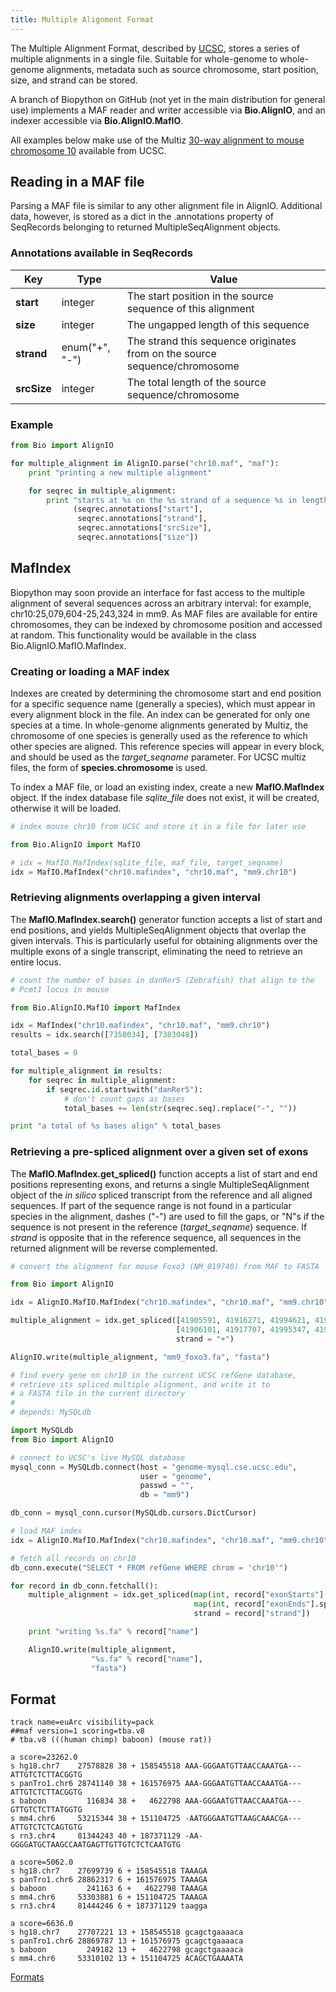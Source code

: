 ```yaml
---
title: Multiple Alignment Format
---
```


The Multiple Alignment Format, described by
[UCSC](http://genome.ucsc.edu/FAQ/FAQformat.html#format5), stores a
series of multiple alignments in a single file. Suitable for
whole-genome to whole-genome alignments, metadata such as source
chromosome, start position, size, and strand can be stored.

A branch of Biopython on GitHub (not yet in the main distribution for
general use) implements a MAF reader and writer accessible via
**Bio.AlignIO**, and an indexer accessible via **Bio.AlignIO.MafIO**.

All examples below make use of the Multiz [30-way alignment to mouse
chromosome
10](http://hgdownload.cse.ucsc.edu/goldenPath/currentGenomes/Mus_musculus/multiz30way/maf/chr10.maf.gz)
available from UCSC.

Reading in a MAF file
---------------------

Parsing a MAF file is similar to any other alignment file in AlignIO.
Additional data, however, is stored as a dict in the .annotations
property of SeqRecords belonging to returned MultipleSeqAlignment
objects.

### Annotations available in SeqRecords

| Key         | Type           | Value                                                                      |
|-------------|----------------|----------------------------------------------------------------------------|
| **start**   | integer        | The start position in the source sequence of this alignment                |
| **size**    | integer        | The ungapped length of this sequence                                       |
| **strand**  | enum("+", "-") | The strand this sequence originates from on the source sequence/chromosome |
| **srcSize** | integer        | The total length of the source sequence/chromosome                         |

### Example

``` Python
from Bio import AlignIO

for multiple_alignment in AlignIO.parse("chr10.maf", "maf"):
    print "printing a new multiple alignment"

    for seqrec in multiple_alignment:
        print "starts at %s on the %s strand of a sequence %s in length, and runs for %s bp" % \
              (seqrec.annotations["start"],
               seqrec.annotations["strand"],
               seqrec.annotations["srcSize"],
               seqrec.annotations["size"])
```

MafIndex
--------

Biopython may soon provide an interface for fast access to the multiple
alignment of several sequences across an arbitrary interval: for
example, chr10:25,079,604-25,243,324 in mm9. As MAF files are available
for entire chromosomes, they can be indexed by chromosome position and
accessed at random. This functionality would be available in the class
Bio.AlignIO.MafIO.MafIndex.

### Creating or loading a MAF index

Indexes are created by determining the chromosome start and end position
for a specific sequence name (generally a species), which must appear in
every alignment block in the file. An index can be generated for only
one species at a time. In whole-genome alignments generated by Multiz,
the chromosome of one species is generally used as the reference to
which other species are aligned. This reference species will appear in
every block, and should be used as the *target\_seqname* parameter. For
UCSC multiz files, the form of **species.chromosome** is used.

To index a MAF file, or load an existing index, create a new
**MafIO.MafIndex** object. If the index database file *sqlite\_file*
does not exist, it will be created, otherwise it will be loaded.

``` Python
# index mouse chr10 from UCSC and store it in a file for later use

from Bio.AlignIO import MafIO

# idx = MafIO.MafIndex(sqlite_file, maf_file, target_seqname)
idx = MafIO.MafIndex("chr10.mafindex", "chr10.maf", "mm9.chr10")
```

### Retrieving alignments overlapping a given interval

The **MafIO.MafIndex.search()** generator function accepts a list of
start and end positions, and yields MultipleSeqAlignment objects that
overlap the given intervals. This is particularly useful for obtaining
alignments over the multiple exons of a single transcript, eliminating
the need to retrieve an entire locus.

``` Python
# count the number of bases in danRer5 (Zebrafish) that align to the
# Pcmt1 locus in mouse

from Bio.AlignIO.MafIO import MafIndex

idx = MafIndex("chr10.mafindex", "chr10.maf", "mm9.chr10")
results = idx.search([7350034], [7383048])

total_bases = 0

for multiple_alignment in results:
    for seqrec in multiple_alignment:
        if seqrec.id.startswith("danRer5"):
            # don't count gaps as bases
            total_bases += len(str(seqrec.seq).replace("-", ""))

print "a total of %s bases align" % total_bases
```

### Retrieving a pre-spliced alignment over a given set of exons

The **MafIO.MafIndex.get\_spliced()** function accepts a list of start
and end positions representing exons, and returns a single
MultipleSeqAlignment object of the *in silico* spliced transcript from
the reference and all aligned sequences. If part of the sequence range
is not found in a particular species in the alignment, dashes ("-") are
used to fill the gaps, or "N"s if the sequence is not present in the
reference (*target\_seqname*) sequence. If *strand* is opposite that in
the reference sequence, all sequences in the returned alignment will be
reverse complemented.

``` Python
# convert the alignment for mouse Foxo3 (NM_019740) from MAF to FASTA

from Bio import AlignIO

idx = AlignIO.MafIO.MafIndex("chr10.mafindex", "chr10.maf", "mm9.chr10")

multiple_alignment = idx.get_spliced([41905591, 41916271, 41994621, 41996331],
                                     [41906101, 41917707, 41995347, 41996548],
                                     strand = "+")

AlignIO.write(multiple_alignment, "mm9_foxo3.fa", "fasta")
```

``` Python
# find every gene on chr10 in the current UCSC refGene database,
# retrieve its spliced multiple alignment, and write it to
# a FASTA file in the current directory
#
# depends: MySQLdb

import MySQLdb
from Bio import AlignIO

# connect to UCSC's live MySQL database
mysql_conn = MySQLdb.connect(host = "genome-mysql.cse.ucsc.edu",
                             user = "genome",
                             passwd = "", 
                             db = "mm9")

db_conn = mysql_conn.cursor(MySQLdb.cursors.DictCursor)

# load MAF index
idx = AlignIO.MafIO.MafIndex("chr10.mafindex", "chr10.maf", "mm9.chr10")

# fetch all records on chr10
db_conn.execute("SELECT * FROM refGene WHERE chrom = 'chr10'")

for record in db_conn.fetchall():
    multiple_alignment = idx.get_spliced(map(int, record["exonStarts"].split(",")[:-1]),
                                         map(int, record["exonEnds"].split(",")[:-1]),
                                         strand = record["strand"])

    print "writing %s.fa" % record["name"]

    AlignIO.write(multiple_alignment,
                  "%s.fa" % record["name"],
                  "fasta")
```

Format
------

    track name=euArc visibility=pack
    ##maf version=1 scoring=tba.v8 
    # tba.v8 (((human chimp) baboon) (mouse rat)) 
                       
    a score=23262.0     
    s hg18.chr7    27578828 38 + 158545518 AAA-GGGAATGTTAACCAAATGA---ATTGTCTCTTACGGTG
    s panTro1.chr6 28741140 38 + 161576975 AAA-GGGAATGTTAACCAAATGA---ATTGTCTCTTACGGTG
    s baboon         116834 38 +   4622798 AAA-GGGAATGTTAACCAAATGA---GTTGTCTCTTATGGTG
    s mm4.chr6     53215344 38 + 151104725 -AATGGGAATGTTAAGCAAACGA---ATTGTCTCTCAGTGTG
    s rn3.chr4     81344243 40 + 187371129 -AA-GGGGATGCTAAGCCAATGAGTTGTTGTCTCTCAATGTG
                       
    a score=5062.0                    
    s hg18.chr7    27699739 6 + 158545518 TAAAGA
    s panTro1.chr6 28862317 6 + 161576975 TAAAGA
    s baboon         241163 6 +   4622798 TAAAGA 
    s mm4.chr6     53303881 6 + 151104725 TAAAGA
    s rn3.chr4     81444246 6 + 187371129 taagga

    a score=6636.0
    s hg18.chr7    27707221 13 + 158545518 gcagctgaaaaca
    s panTro1.chr6 28869787 13 + 161576975 gcagctgaaaaca
    s baboon         249182 13 +   4622798 gcagctgaaaaca
    s mm4.chr6     53310102 13 + 151104725 ACAGCTGAAAATA

[Formats](Category:Formats "wikilink")
